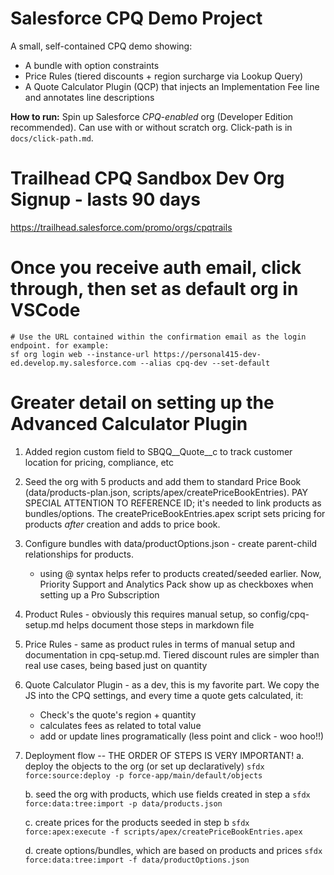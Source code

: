 # Salesforce CPQ Demo Project

A small, self-contained CPQ demo showing:
- A bundle with option constraints
- Price Rules (tiered discounts + region surcharge via Lookup Query)
- A Quote Calculator Plugin (QCP) that injects an Implementation Fee line and annotates line descriptions

**How to run:** Spin up Salesforce *CPQ-enabled* org (Developer Edition recommended). Can use with or without scratch org. 
Click-path is in `docs/click-path.md`.

# Trailhead CPQ Sandbox Dev Org Signup - lasts 90 days
https://trailhead.salesforce.com/promo/orgs/cpqtrails

# Once you receive auth email, click through, then set as default org in VSCode
    # Use the URL contained within the confirmation email as the login endpoint. for example:
    sf org login web --instance-url https://personal415-dev-ed.develop.my.salesforce.com --alias cpq-dev --set-default

# Greater detail on setting up the Advanced Calculator Plugin
1. Added region custom field to SBQQ__Quote__c to track customer location for pricing, compliance, etc
2. Seed the org with 5 products and add them to standard Price Book (data/products-plan.json, scripts/apex/createPriceBookEntries). PAY SPECIAL ATTENTION TO REFERENCE ID; it's needed to link products as bundles/options.
    The createPriceBookEntries.apex script sets pricing for products *after* creation and adds to price book. 
3. Configure bundles with data/productOptions.json - create parent-child relationships for products.
    * using @ syntax helps refer to products created/seeded earlier. Now, Priority Support and Analytics Pack show up as checkboxes when setting up a Pro Subscription
4. Product Rules - obviously this requires manual setup, so config/cpq-setup.md helps document those steps in markdown file
5. Price Rules - same as product rules in terms of manual setup and documentation in cpq-setup.md. Tiered discount rules are simpler than real use cases, being based just on quantity
6. Quote Calculator Plugin - as a dev, this is my favorite part. We copy the JS into the CPQ settings, and every time a quote gets calculated, it:
    * Check's the quote's region + quantity
    * calculates fees as related to total value
    * add or update lines programatically (less point and click - woo hoo!!)

7. Deployment flow -- THE ORDER OF STEPS IS VERY IMPORTANT!
    a. deploy the objects to the org (or set up declaratively)
        `sfdx force:source:deploy -p force-app/main/default/objects`

    b. seed the org with products, which use fields created in step a
        `sfdx force:data:tree:import -p data/products.json`

    c. create prices for the products seeded in step b
        `sfdx force:apex:execute -f scripts/apex/createPriceBookEntries.apex`

    d. create options/bundles, which are based on products and prices
        `sfdx force:data:tree:import -f data/productOptions.json`
